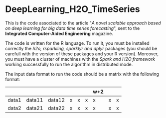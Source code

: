 # DeepLearning_H2O_TimeSeries
This is the code associated to the article "*A novel scalable approach based on deep learning for big data time series forecasting*", sent to the **Integrated Computer-Aided Engineering** magazine.

The code is written for the R language. To run it, you must be installed correctly the *h2o, rsparkling, sparklyr and dplyr* packages (you should be carefull with the version of these packages and your R version). Moreover, you must have a cluster of machines with the *Spark and H2O framework* working successfully to run the algorithm in distributed mode.

The input data format to run the code should be a matrix with the following format:

|               |               |         |       |           |          | w+2        |          |          |
| ------------- | ------------- | -----  | -----  | -----    | -----     | -----     | -----     | -----     |
| data1         | data11        | data12  |  x      | x         | x          | x          | x          | x          |
| data2         | data21        | data22  |   x     | x         | x          | x          | x          | x          |

